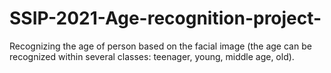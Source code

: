 # SSIP-2021-Age-recognition-project-
Recognizing the age of person based on the facial image (the age can be recognized within several classes: teenager, young, middle age, old).
